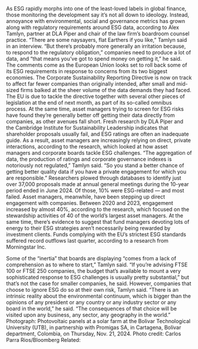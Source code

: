 As ESG rapidly morphs into one of the least-loved labels in global finance, those monitoring the development say it’s not all down to ideology.
Instead, annoyance with environmental, social and governance metrics has grown along with regulatory requirements around ESG data, according to Alex Tamlyn, partner at DLA Piper and chair of the law firm’s boardroom counsel practice.
“There are some naysayers, flat Earthers if you like,” Tamlyn said in an interview. “But there’s probably more generally an irritation because, to respond to the regulatory obligation,” companies need to produce a lot of data, and “that means you’ve got to spend money on getting it,” he said.
The comments come as the European Union looks set to roll back some of its ESG requirements in response to concerns from its two biggest economies. The Corporate Sustainability Reporting Directive is now on track to affect far fewer companies than originally intended, after small and mid-sized firms balked at the sheer volume of the data demands they had faced.
The EU is due to tackle the directive together with several other pieces of legislation at the end of next month, as part of its so-called omnibus process.
At the same time, asset managers trying to screen for ESG risks have found they’re generally better off getting their data directly from companies, as other avenues fall short. Fresh research by DLA Piper and the Cambridge Institute for Sustainability Leadership indicates that shareholder proposals usually fail, and ESG ratings are often an inadequate guide.
As a result, asset managers are increasingly relying on direct, private interactions, according to the research, which looked at how asset managers and corporate boards tackle ESG challenges.
“The aggregation of data, the production of ratings and corporate governance indexes is notoriously not regulated,” Tamlyn said. “So you stand a better chance of getting better quality data if you have a private engagement for which you are responsible.”
Researchers plowed through databases to identify just over 37,000 proposals made at annual general meetings during the 10-year period ended in June 2024. Of those, 10% were ESG-related — and most failed.
Asset managers, meanwhile, have been stepping up direct engagement with companies. Between 2020 and 2023, engagement increased by almost 40%, according to the research, which focused on the stewardship activities of 40 of the world’s largest asset managers.
At the same time, there’s evidence to suggest that fund managers devoting lots of energy to their ESG strategies aren’t necessarily being rewarded by investment clients. Funds complying with the EU’s strictest ESG standards suffered record outflows last quarter, according to a research from Morningstar Inc.

Some of the “inertia” that boards are displaying “comes from a lack of comprehension as to where to start,” Tamlyn said. “If you’re advising FTSE 100 or FTSE 250 companies, the budget that’s available to mount a very sophisticated response to ESG challenges is usually pretty substantial,” but that’s not the case for smaller companies, he said.
However, companies that choose to ignore ESG do so at their own risk, Tamlyn said.
“There is an intrinsic reality about the environmental continuum, which is bigger than the opinions of any president or any country or any industry sector or any board in the world,” he said. “The consequences of that choice will be visited upon any business, any sector, any geography in the world.”
Photograph: Photovoltaic panels at a solar farm at the Bolivar Technological University (UTB), in partnership with Promigas SA, in Cartagena, Bolivar department, Colombia, on Thursday, Nov. 21, 2024. Photo credit: Carlos Parra Rios/Bloomberg
Related: